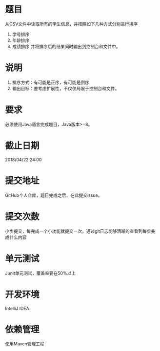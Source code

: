 # 题目
从CSV文件中读取所有的学生信息，并按照如下几种方式分别进行排序

1. 学号排序
2. 年龄排序
3. 成绩排序 并将排序后的结果同时输出到控制台和文件中。
# 说明
1. 排序方式：有可能是正序，有可能是倒序
2. 输出目标：要考虑扩展性，不仅仅局限于控制台和文件。
# 要求
必须使用Java语言完成题目，Java版本>=8。

# 截止日期
2018/04/22 24:00

# 提交地址
GitHub个人仓库，题目完成之后，在此提交issue。

# 提交次数
小步提交，每完成一个小功能就提交一次，通过git日志能够清晰的查看到每步完成什么内容

# 单元测试
Junit单元测试，覆盖率要在50%以上

# 开发环境
IntelliJ IDEA

# 依赖管理
使用Maven管理工程
